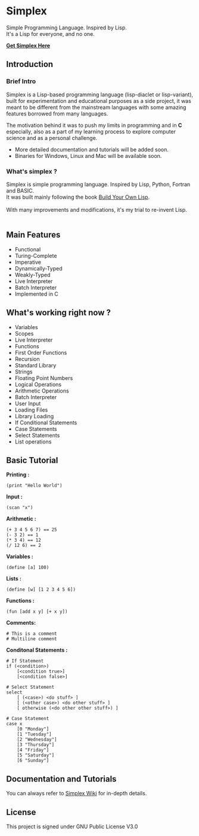 # Simplex
Simple Programming Language. Inspired by Lisp.<br/>
It's a Lisp for everyone, and no one.

**[Get Simplex Here](https://github.com/MohammedRashad/Simplex/releases)**

## Introduction 


### Brief Intro

Simplex is a Lisp-based programming language (lisp-diaclet or lisp-variant), built for experimentation and educational purposes as a side project, it was meant to be different from the mainstream languages with some amazing features borrowed from many languages.<br/>

The motivation behind it was to push my limits in programming and in **C** especially, also as a part of my learning process to explore computer science and as a personal challenge.

- More detailed documentation and tutorials will be added soon.
- Binaries for Windows, Linux and Mac will be available soon.

### What's simplex ?

Simplex is simple programming language. Inspired by Lisp, Python, Fortran and BASIC.<br/>
It was built mainly following the book [Build Your Own Lisp](www.buildyourownlisp.com).<br/><br/>
With many improvements and modifications, it's my trial to re-invent Lisp.
<br/><br/>


## Main Features 

- Functional
- Turing-Complete
- Imperative
- Dynamically-Typed
- Weakly-Typed
- Live Interpreter
- Batch Interpreter
- Implemented in C


## What's working right now ?

- Variables
- Scopes
- Live Interpreter
- Functions
- First Order Functions 
- Recursion
- Standard Library
- Strings
- Floating Point Numbers
- Logical Operations
- Arithmetic Operations 
- Batch Interpreter
- User Input 
- Loading Files
- Library Loading
- If Conditional Statements 
- Case Statements
- Select Statements
- List operations

## Basic Tutorial 

**Printing :**

    (print "Hello World")
    
**Input :**

    (scan "x")
**Arithmetic :**

    (+ 3 4 5 6 7) == 25
    (- 3 2) == 1
    (* 3 4) == 12
    (/ 12 6) == 2
    
**Variables :**

    (define [a] 100)
    
**Lists :**

    (define [w] [1 2 3 4 5 6])
    
**Functions :**

    (fun [add x y] [+ x y])

**Comments:**

    # This is a comment 
    # Multiline comment
    
**Conditonal Statements :** 

    # If Statement 
    if (<condition>)
        [<condition true>]
        [<condition false>]
    
    # Select Statement
    select
        [ (<case>) <do stuff> ]
        [ (<other case>) <do other stuff> ]
        [ otherwise (<do other other stuff>) ]
    
    # Case Statement
    case x
        [0 "Monday"]
        [1 "Tuesday"]
        [2 "Wednesday"]
        [3 "Thursday"]
        [4 "Friday"]
        [5 "Saturday"]
        [6 "Sunday"]


   
## Documentation and Tutorials 

You can always refer to [Simplex Wiki](https://github.com/MohammedRashad/Simplex/wiki/) for in-depth details.

## License 

This project is signed under GNU Public License V3.0
